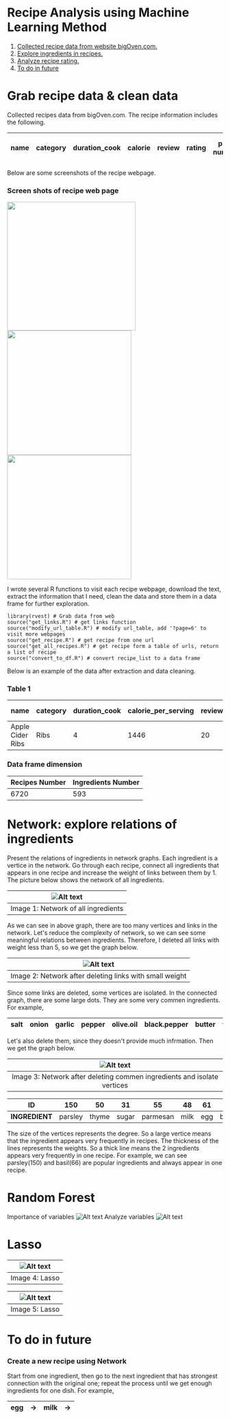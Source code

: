 # Recipe Analysis using Machine Learning Method
1. [Collected recipe data from website bigOven.com.](README.md#Grab-recipe-data-&-clean-data)
2. [Explore ingredients in recipes.](README.md#Network)
3. [Analyze recipe rating.](README.md#Random-Forest)
4. [To do in future](README.md#to-do-in-future)

# Grab recipe data & clean data
Collected recipes data from bigOven.com. The recipe information includes the following.

|name     |category|duration_cook| calorie|review| rating|photo numbers| serving_num    |all ingredients & amount| 
|---------|-----------|---------|-----------|---------|-----------|---------|-----------|----|

Below are some screenshots of the recipe webpage.

### Screen shots of recipe web page
<img src="picture/bigOven_1.png" width="300"><img src="picture/bigOven_2.png" width="290"><img src="picture/bigOven_3.png" width="290">

I wrote several R functions to visit each recipe webpage, download the text, extract the information that I need, clean the data and store them in a data frame for further exploration.

```{r, warning= F, message=FALSE}
library(rvest) # Grab data from web
source("get_links.R") # get links function
source("modify_url_table.R") # modify url_table, add '?page=6' to visit more webpages
source("get_recipe.R") # get recipe from one url
source("get_all_recipes.R") # get recipe form a table of urls, return a list of recipe
source("convert_to_df.R") # convert recipe_list to a data frame
```
Below is an example of the data after extraction and data cleaning.

### Table 1

|name|category|duration_cook| calorie_per_serving |review| rating|photo numbers| serving_num     |Ribs| Black pepper |salt  | Garlic |...... |
|---------|-----------|---------|-----------|---------|-----------|---------|-----------|---------|-----------|---------|------|------|
|Apple Cider Ribs | Ribs  |4| 1446 |20| 4.5|2| 4     |2     | 1 |1     | 2  | ......|

### Data frame dimension

|Recipes Number | Ingredients Number|
|--------------|--------------------|
|6720  | 593|

# Network: explore relations of ingredients
Present the relations of ingredients in network graphs. Each ingredient is a vertice in the network.
Go through each recipe, connect all ingredients that appears in one recipe and increase the weight of links between them by 1. The picture below shows the network of all ingredients.

|![Alt text](picture/network_1.png?raw=true "Network of all ingredients")|
|:----------:|
|Image 1: Network of all ingredients|

As we can see in above graph, there are too many vertices and links in the network. Let's reduce the complexity of network, so we can see some meaningful relations between ingredients. Therefore, I deleted all links with weight less than 5, so we get the graph below.

|![Alt text](picture/network_2.png?raw=true "Network of all ingredients")|
|:----------:|
|Image 2: Network after deleting links with small weight|

Since some links are deleted, some vertices are isolated. In the connected graph, there are some large dots. They are some very commen ingredients. For example,

|salt     | onion     |garlic   | pepper     |olive.oil     | black.pepper     |butter     | tomatoes     | ......|
|---------|-----------|---------|-----------|---------|-----------|---------|-----------|-----|

Let's also delete them, since they doesn't provide much infrmation. Then we get the graph below.

|![Alt text](picture/network_3.png?raw=true "Network of all ingredients")|
|:----------:|
|Image 3: Network after deleting commen ingredients and isolate vertices|

| **ID**     | 150     |50   | 31     |55    | 48     |61     | 66     |
|---------|-----------|---------|-------|---------|-----------|---------|-----------|
|**INGREDIENT** | parsley |thyme   | sugar  |parmesan   | milk    |egg     | basil     |

The size of the vertices represents the degree. So a large vertice means that the ingredient appears very frequently in recipes. The thickness of the lines represents the weights. So a thick line means the 2 ingredients appears very frequently in one recipe. For example, we can see parsley(150) and basil(66) are popular ingredients and always appear in one recipe.

# Random Forest
Importance of variables
![Alt text](picture/rf_1.png?raw=true "Title")
Analyze variables
![Alt text](picture/rf_2.png?raw=true "Title")
# Lasso

|![Alt text](picture/lasso_1.png?raw=true "")|
|:----------:|
|Image 4: Lasso|

|![Alt text](picture/lasso_2.png?raw=true "Network of all ingredients")|
|:----------:|
|Image 5: Lasso|


# To do in future
### Create a new recipe using Network
Start from one ingredient, then go to the next ingredient that has strongest connection with the original one; repeat the process until we get enough ingredients for one dish.  For example,

| egg | -> | milk | -> |
|-----|-----|-----|----|
